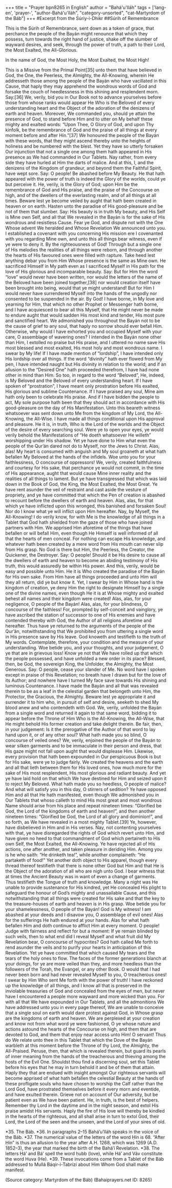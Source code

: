 +++
title = "Prayer bpn8265 in English"
author = "Bahá'u'lláh"
tags = ['lang-en', 'prayer-', "author-Bahá'u'lláh", "category-unsorted", "cat-Martyrdom of the Báb"]
+++
#Excerpt from the Súriy-i-Dhikr
##Súrih of Remembrance

This is the Súrih of Remembrance, sent down as a token of grace, that perchance the people of the Bayán might renounce that which they possess, turn towards the right hand of justice, shake off the slumber of wayward desires, and seek, through the power of truth, a path to their Lord, the Most Exalted, the All-Glorious.

In the name of God, the Most Holy, the Most Exalted, the Most High!

This is a Missive from the Primal Point[35] unto them that have believed in God, the One, the Peerless, the Almighty, the All-Knowing, wherein He addresseth those among the people of the Bayán who have vacillated in this Cause, that haply they may apprehend the wondrous words of God and forsake the couch of heedlessness in this shining and resplendent morn.
Say:[36] We, verily, bid you in Our Book not to advance yourselves before those from whose ranks would appear He Who is the Beloved of every understanding heart and the Object of the adoration of the denizens of earth and heaven. Moreover, We commanded you, should ye attain the presence of God, to stand before Him and to utter on My behalf these mighty and exalted words: “Upon Thee, O Glory of God, and upon Thy kinfolk, be the remembrance of God and the praise of all things at every moment before and after Hín.”[37] We honoured the people of the Bayán with these words, that they might ascend thereby unto the heights of holiness and be numbered with the blest. Yet they have so utterly forsaken Our injunction that not a single one among them hath appeared in His presence as We had commanded in Our Tablets. Nay rather, from every side they have hurled at Him the darts of malice. And at this, I, and the denizens of the Kingdom of grandeur, and beyond them the Faithful Spirit, have wept sore.
Say: O people! Be abashed before My Beauty. He that hath appeared with the power of truth is indeed the Glory of the worlds, could ye but perceive it. He, verily, is the Glory of God; upon Him be the remembrance of God and His praise, and the praise of the Concourse on high, and of the dwellers of the everlasting realm, and of all things at all times. Beware lest ye become veiled by aught that hath been created in heaven or on earth. Hasten unto the paradise of His good-pleasure and be not of them that slumber.
Say: His beauty is in truth My beauty, and His Self is Mine own Self, and all that We revealed in the Bayán is for the sake of His wondrous and resistless Cause. Fear ye God, and dispute not with the One Whose advent We heralded and Whose Revelation We announced unto you. I established a covenant with you concerning His mission ere I covenanted with you regarding Mine own, and unto this all things bear witness, even if ye were to deny it. By the righteousness of God! Through but a single one of His melodies the realities of all things were reborn, and through another the hearts of His favoured ones were filled with rapture. Take heed lest anything debar you from Him Whose presence is the same as Mine own. He sacrificed Himself in My path even as I sacrificed Myself in His path for the love of His glorious and incomparable beauty.
Say: But for Him the word “love” would never have been written, nor would the letters of the name of the Beloved have been joined together,[38] nor would creation itself have been brought into being, would that ye might understand! But for Him I would never have surrendered Myself into the hands of the ungodly nor consented to be suspended in the air. By God! I have borne, in My love and yearning for Him, that which no other Prophet or Messenger hath borne, and I have acquiesced to bear all this Myself, that He might never be made to endure aught that would sadden His most kind and tender, His most pure and sanctified heart. We admonished you throughout the Bayán not to be the cause of grief to any soul, that haply no sorrow should ever befall Him. Otherwise, why would I have exhorted you and occupied Myself with your care, O assemblage of wavering ones? I intended in the Bayán none other than Him, I extolled no praise but His praise, and I uttered no name save His most blessed and most exalted, His most holy and most wondrous name.
I swear by My life! If I have made mention of “lordship”, I have intended only His lordship over all things. If the word “divinity” hath ever flowed from My pen, I have intended naught but His divinity in relation to the world; and if an allusion to the “Desired One” hath proceeded therefrom, I have had none other in mind than Him. So too, in regard to the word “Beloved”, He, indeed, is My Beloved and the Beloved of every understanding heart. If I have spoken of “prostration”, I have meant only prostration before His exalted, His glorious and sublime Countenance. If I have praised any soul, Mine aim hath only been to celebrate His praise. And if I have bidden the people to act, My sole purpose hath been that they should act in accordance with His good-pleasure on the day of His Manifestation. Unto this beareth witness whatsoever was sent down unto Me from the kingdom of My Lord, the All-Knowing, the All-Wise.
I have made all things conditional upon His approval and pleasure. He it is, in truth, Who is the Lord of the worlds and the Object of the desire of every searching soul. Were ye to open your eyes, ye would verily behold the Manifestations of “He doeth whatsoever He willeth” worshipping under His shadow. Yet ye have done to Him what even the people of the Qur’án dared not do to Myself, nor the Jews to Christ. Alas, alas! My heart is consumed with anguish and My soul groaneth at what hath befallen My Beloved at the hands of the infidels. Woe unto you for your faithlessness, O concourse of oppressors! We, verily, created faithfulness and courtesy for His sake, that perchance ye would not commit, in the time of His appearance, aught that would cause Mine inner reality and the realities of all things to lament. But ye have transgressed that which was laid down in the Book of God, the King, the Most Exalted, the Most Great. Ye have rent asunder the veil of restraint and cast aside the vesture of propriety, and ye have committed that which the Pen of creation is abashed to recount before the dwellers of earth and heaven.
Alas, alas, for that which ye have inflicted upon this wronged, this banished and forsaken Soul! Nor do I know what ye will inflict upon Him hereafter. Nay, by Myself, the All-Knowing! I do verily know, for with Me is the knowledge of all things in a Tablet that God hath shielded from the gaze of those who have joined partners with Him. We apprised Him aforetime of the things that have befallen or will befall Him, even though He Himself is well informed of all that the hearts of men conceal. For nothing can escape His knowledge, and whatever hath been created by a mere word from His mouth can never slip from His grasp. No God is there but Him, the Peerless, the Creator, the Quickener, the Destroyer.
Say: O people! Should it be His desire to cause all the dwellers of earth and heaven to become an abiding testimony of His truth, this would assuredly be within His power. And this, verily, would be easy and possible unto Him. He it is Who created the paradise of the Bayán for His own sake. From Him have all things proceeded and unto Him will they all return, did ye but know it. Yet, I swear by Him in Whose hand is the kingdom of creation, ye deny Him the right to designate Himself by a single one of the divine names, even though He it is at Whose mighty and exalted behest all names and their kingdom were created!
Alas, alas, for your negligence, O people of the Bayán! Alas, alas, for your blindness, O concourse of the faithless! For, prompted by self-conceit and vainglory, ye have ascribed the station of successor to one of His enemies and have contended thereby with God, the Author of all religions aforetime and hereafter. Thus have ye returned to the arguments of the people of the Qur’án, notwithstanding that We prohibited you from uttering a single word in His presence save by His leave. God knoweth and testifieth to the truth of My words. Contemplate, therefore, your condition and the measure of your understanding. Woe betide you, and your thoughts, and your judgement, O ye that are in grievous loss! Know ye not that We have rolled up that which the people possessed, and have unfolded a new order in its place? Blessed, then, be God, the sovereign King, the Unfolder, the Almighty, the Most Generous.
Say: O people, cease your slander of Me. No word have I spoken except in praise of this Revelation; no breath have I drawn but for the love of its Author; and nowhere have I turned My face save towards His shining and luminous Countenance. I have made the Bayán and all that was revealed therein to be as a leaf in the celestial garden that belongeth unto Him, the Protector, the Gracious, the Almighty. Beware lest ye appropriate it and surrender it to him who, in pursuit of self and desire, seeketh to shed My blood anew and who contendeth with God. We, verily, unfolded the Bayán from a single word and returned it again to that same word, bidding it to appear before the Throne of Him Who is the All-Knowing, the All-Wise, that He might behold His former creation and take delight therein. Be fair, then, in your judgement: Is it the prerogative of the Author of that word to lay hand upon it, or of any other soul? What hath made you so blind, O concourse of veiled ones?
We, verily, enjoined the people of the Bayán to wear silken garments and to be immaculate in their person and dress, that His gaze might not fall upon aught that would displease Him. Likewise, every provision that hath been expounded in Our perspicuous Book is but for His sake, were ye to judge fairly. We created the heavens and the earth and all that lieth between them for His loved ones, how much more for the sake of His most resplendent, His most glorious and radiant beauty. And yet ye have laid hold on that which We have destined for Him and seized upon it to reject My Beloved. What hath made you so heedless, O people of malice? And what will satisfy you in this day, O stirrers of sedition?
Ye have opposed Him and all that He hath manifested, even though We admonished you in Our Tablets that whoso calleth to mind His most great and most wondrous Name should arise from his place and repeat nineteen times: “Glorified be God, the Lord of the kingdoms of earth and heaven!”, and then another nineteen times: “Glorified be God, the Lord of all glory and dominion!”, and so forth, as We have revealed in a most mighty Tablet.[39] Ye, however, have disbelieved in Him and in His verses. Nay, not contenting yourselves with that, ye have disregarded the rights of God which revert unto Him, and have given no heed to that commandment of God which pertaineth to His own Self, the Most Exalted, the All-Knowing. Ye have rejected all of His actions, one after another, and taken pleasure in deriding Him. Among you is he who saith: “He drinketh tea!”, while another complaineth: “He partaketh of food!” Yet another doth object to His apparel, though every thread thereof testifieth that there is none other God but Him and that He is the Object of the adoration of all who are nigh unto God. I bear witness that at times the Ancient Beauty was in want of even a change of garments. Thus testifieth the Tongue of truth and knowledge. Many a night was He unable to provide sustenance for His kindred, yet He concealed His plight to safeguard the honour of God’s mighty and unassailable Cause, and this notwithstanding that all things were created for His sake and that the key to the treasure-houses of earth and heaven is in His grasp.
Woe betide you for your shamelessness, O people of the Bayán! God is My witness! I am abashed at your deeds and I disavow you, O assemblage of evil ones! Alas for the sufferings He hath endured at your hands. Alas for what hath befallen Him and doth continue to afflict Him at every moment. O people! Judge with fairness and reflect for but a moment: If ye remain blinded by such veils, then to what end did I reveal Myself and what fruit did My Revelation bear, O concourse of hypocrites? God hath called Me forth to rend asunder the veils and to purify your hearts in anticipation of this Revelation. Yet ye have committed that which caused My tears and the tears of the holy ones to flow. The faces of the former generations blanch at your doings, for ye are more veiled than they, and more heedless than the followers of the Torah, the Evangel, or any other Book.
O would that I had never been born and had never revealed Myself to you, O treacherous ones! I swear by Him Who sent Me forth with the power of truth! I have reckoned up the knowledge of all things, and I know all that is preserved in the inviolable treasuries of God and concealed from the eyes of men, but never have I encountered a people more wayward and more wicked than you. For with all that We have expounded in Our Tablets, and all the admonitions We have addressed unto you in every page thereof, We are unable to conceive that a single soul on earth would dare protest against God, in Whose grasp are the kingdoms of earth and heaven. We are perplexed at your creation and know not from what word ye were fashioned, O ye whose nature and actions astound the hearts of the Concourse on high, and them that are devoted to God, and them that enjoy near access unto Him!
O servant! Thus do We relate unto thee in this Tablet that which the Dove of the Bayán warbleth at this moment before the Throne of thy Lord, the Almighty, the All-Praised. Peruse, then, that which is revealed therein, but guard its pearls of inner meaning from the hands of the treacherous and thieving among the hosts of the Evil One. Shouldst thou find a discerning soul, set this Tablet before his eyes that he may in turn behold it and be of them that attain. Haply they that are endued with insight amongst Our righteous servants will become apprised of what hath befallen the celestial Beauty at the hands of these profligate souls who have chosen to worship the Calf rather than the Lord God, have prostrated themselves before it every morn and eventide, and have exulted therein.
Grieve not on account of Our adversity, but be patient even as We have been patient. He, in truth, is the best of helpers. Remember thy Lord in the daytime and in the night season, and extol His praise amidst His servants. Haply the fire of His love will thereby be kindled in the hearts of the righteous, and all shall arise in turn to extol God, their Lord, the Lord of the seen and the unseen, and the Lord of your sires of old.

*35.    The Báb.
*36.    In paragraphs 2–15 Bahá’u’lláh speaks in the voice of the Báb.
*37.    The numerical value of the letters of the word Ḥín is 68. “After Ḥín” is thus an allusion to the year after A.H. 1268, which was 1269 (A.D. 1852–3), the year that marked the birth of the Bahá’í Revelation.
*38.    The letters Ḥá’ and Bá’ spell the word ḥubb (love), while Há’ and Váv constitute the word Huva (He).
*39.    These invocations come from a Tablet of the Báb addressed to Mullá Báqir-i-Tabrízí about Him Whom God shall make manifest.

(Source category: Martyrdom of the Báb)
(Bahaiprayers.net ID: 8265)
